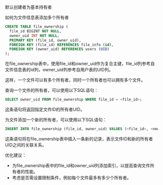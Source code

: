 默认创建者为基本持有者

如何为文件信息表添加多个所有者

```sql
CREATE TABLE file_ownership (
  file_id BIGINT NOT NULL,
  owner_uid INT NOT NULL,
  PRIMARY KEY (file_id, owner_uid),
  FOREIGN KEY (file_id) REFERENCES file_info (id),
  FOREIGN KEY (owner_uid) REFERENCES users (UID)
);
```

在file_ownership表中，使用file_id和owner_uid作为复合主键，file_id列参考自文件信息表的id列，owner_uid列参考自用户表的UID列。

这样，一个文件可以有多个所有者，同时一个所有者也可以拥有多个文件。

查询一个文件的所有者，可以使用以下SQL语句：

```sql
SELECT owner_uid FROM file_ownership WHERE file_id = <file_id>;
```

这条语句将返回指定文件ID的所有者UID。

为文件添加一个新的所有者，可以使用以下SQL语句：

```sql
INSERT INTO file_ownership (file_id, owner_uid) VALUES (<file_id>, <new_owner_uid>);
```

这条语句将在file_ownership表中插入一条新的记录，表示文件ID和新的所有者UID之间的关联关系。

优化建议：
- 为file_ownership表中的file_id和owner_uid列添加索引，以提高查询文件所有者的性能。
- 考虑是否需设置限制条件，例如每个文件最多有多少个所有者。